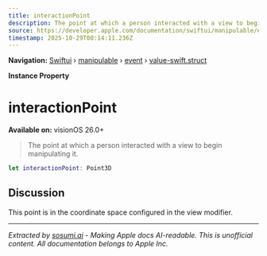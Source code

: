 ```yaml
---
title: interactionPoint
description: The point at which a person interacted with a view to begin manipulating it.
source: https://developer.apple.com/documentation/swiftui/manipulable/event/value-swift.struct/interactionpoint
timestamp: 2025-10-29T00:14:11.236Z
---
```


**Navigation:** [Swiftui](/documentation/swiftui) › [manipulable](/documentation/swiftui/manipulable) › [event](/documentation/swiftui/manipulable/event) › [value-swift.struct](/documentation/swiftui/manipulable/event/value-swift.struct)

**Instance Property**

# interactionPoint

**Available on:** visionOS 26.0+

> The point at which a person interacted with a view to begin manipulating it.

```swift
let interactionPoint: Point3D
```

## Discussion

This point is in the coordinate space configured in the view modifier.

---

*Extracted by [sosumi.ai](https://sosumi.ai) - Making Apple docs AI-readable.*
*This is unofficial content. All documentation belongs to Apple Inc.*

